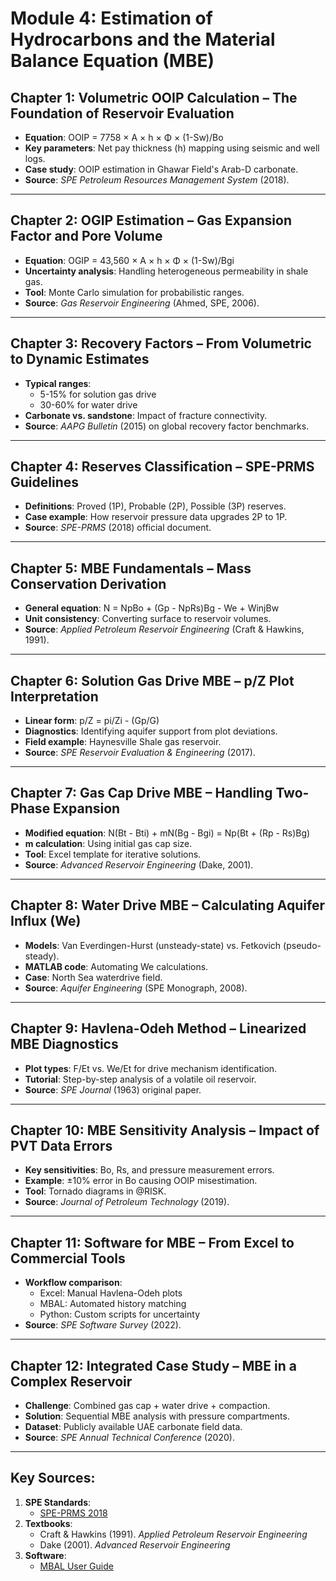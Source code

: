 # **Module 4: Estimation of Hydrocarbons and the Material Balance Equation (MBE)**

## **Chapter 1: Volumetric OOIP Calculation – The Foundation of Reservoir Evaluation**  

- **Equation**: OOIP = 7758 × A × h × Φ × (1-Sw)/Bo  
- **Key parameters**: Net pay thickness (h) mapping using seismic and well logs.  
- **Case study**: OOIP estimation in Ghawar Field's Arab-D carbonate.  
- **Source**: *SPE Petroleum Resources Management System* (2018).  

---

## **Chapter 2: OGIP Estimation – Gas Expansion Factor and Pore Volume**  

- **Equation**: OGIP = 43,560 × A × h × Φ × (1-Sw)/Bgi  
- **Uncertainty analysis**: Handling heterogeneous permeability in shale gas.  
- **Tool**: Monte Carlo simulation for probabilistic ranges.  
- **Source**: *Gas Reservoir Engineering* (Ahmed, SPE, 2006).  

---

## **Chapter 3: Recovery Factors – From Volumetric to Dynamic Estimates**  

- **Typical ranges**:  
  - 5-15% for solution gas drive  
  - 30-60% for water drive  
- **Carbonate vs. sandstone**: Impact of fracture connectivity.  
- **Source**: *AAPG Bulletin* (2015) on global recovery factor benchmarks.  

---

## **Chapter 4: Reserves Classification – SPE-PRMS Guidelines**  

- **Definitions**: Proved (1P), Probable (2P), Possible (3P) reserves.  
- **Case example**: How reservoir pressure data upgrades 2P to 1P.  
- **Source**: *SPE-PRMS* (2018) official document.  

---

## **Chapter 5: MBE Fundamentals – Mass Conservation Derivation**  

- **General equation**: N = NpBo + (Gp - NpRs)Bg - We + WinjBw  
- **Unit consistency**: Converting surface to reservoir volumes.  
- **Source**: *Applied Petroleum Reservoir Engineering* (Craft & Hawkins, 1991).  

---

## **Chapter 6: Solution Gas Drive MBE – p/Z Plot Interpretation**  

- **Linear form**: p/Z = pi/Zi - (Gp/G)  
- **Diagnostics**: Identifying aquifer support from plot deviations.  
- **Field example**: Haynesville Shale gas reservoir.  
- **Source**: *SPE Reservoir Evaluation & Engineering* (2017).  

---

## **Chapter 7: Gas Cap Drive MBE – Handling Two-Phase Expansion**  

- **Modified equation**: N(Bt - Bti) + mN(Bg - Bgi) = Np(Bt + (Rp - Rs)Bg)  
- **m calculation**: Using initial gas cap size.  
- **Tool**: Excel template for iterative solutions.  
- **Source**: *Advanced Reservoir Engineering* (Dake, 2001).  

---

## **Chapter 8: Water Drive MBE – Calculating Aquifer Influx (We)**  

- **Models**: Van Everdingen-Hurst (unsteady-state) vs. Fetkovich (pseudo-steady).  
- **MATLAB code**: Automating We calculations.  
- **Case**: North Sea waterdrive field.  
- **Source**: *Aquifer Engineering* (SPE Monograph, 2008).  

---

## **Chapter 9: Havlena-Odeh Method – Linearized MBE Diagnostics**  

- **Plot types**: F/Et vs. We/Et for drive mechanism identification.  
- **Tutorial**: Step-by-step analysis of a volatile oil reservoir.  
- **Source**: *SPE Journal* (1963) original paper.  

---

## **Chapter 10: MBE Sensitivity Analysis – Impact of PVT Data Errors**  

- **Key sensitivities**: Bo, Rs, and pressure measurement errors.  
- **Example**: ±10% error in Bo causing OOIP misestimation.  
- **Tool**: Tornado diagrams in @RISK.  
- **Source**: *Journal of Petroleum Technology* (2019).  

---

## **Chapter 11: Software for MBE – From Excel to Commercial Tools**  

- **Workflow comparison**:  
  - Excel: Manual Havlena-Odeh plots  
  - MBAL: Automated history matching  
  - Python: Custom scripts for uncertainty  
- **Source**: *SPE Software Survey* (2022).  

---

## **Chapter 12: Integrated Case Study – MBE in a Complex Reservoir**  

- **Challenge**: Combined gas cap + water drive + compaction.  
- **Solution**: Sequential MBE analysis with pressure compartments.  
- **Dataset**: Publicly available UAE carbonate field data.  
- **Source**: *SPE Annual Technical Conference* (2020).  

---

## **Key Sources:**  

1. **SPE Standards**:  
   - [SPE-PRMS 2018](https://www.spe.org/industry/docs/PRMS_Guidelines_2018.pdf)  
2. **Textbooks**:  
   - Craft & Hawkins (1991). *Applied Petroleum Reservoir Engineering*  
   - Dake (2001). *Advanced Reservoir Engineering*  
3. **Software**:  
   - [MBAL User Guide](https://www.petex.com/products/mbal/)  
